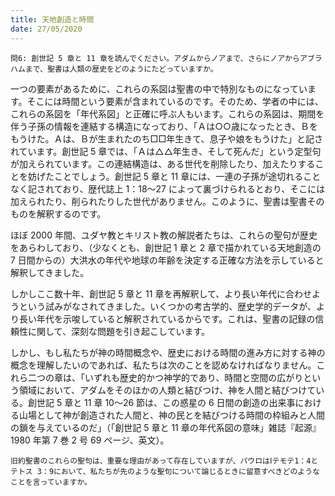 ```yaml
---
title: 天地創造と時間
date: 27/05/2020
---
```


`問6: 創世記 5 章と 11 章を読んでください。アダムからノアまで、さらにノアからアブラハムまで、聖書は人類の歴史をどのようにたどっていますか。`

一つの要素があるために、これらの系図は聖書の中で特別なものになっています。そこには時間という要素が含まれているのです。そのため、学者の中には、これらの系図を「年代系図」と正確に呼ぶ人もいます。これらの系図は、期間を伴う子孫の情報を連結する構造になっており、「Ａは○○歳になったとき、Ｂをもうけた。Ａは、Ｂが生まれたのち□□年生きて、息子や娘をもうけた」と記されています。創世記 5 章では、「Ａは△△年生き、そして死んだ」という定型句が加えられています。この連結構造は、ある世代を削除したり、加えたりすることを妨げたことでしょう。創世記 5 章と 11 章には、一連の子孫が途切れることなく記されており、歴代誌上 1：18～27 によって裏づけられるとおり、そこには加えられたり、削られたりした世代がありません。このように、聖書は聖書そのものを解釈するのです。

ほぼ 2000 年間、ユダヤ教とキリスト教の解説者たちは、これらの聖句が歴史をあらわしており、（少なくとも、創世記 1 章と 2 章で描かれている天地創造の 7 日間からの）大洪水の年代や地球の年齢を決定する正確な方法を示していると解釈してきました。

しかしここ数十年、創世記 5 章と 11 章を再解釈して、より長い年代に合わせようという試みがなされてきました。いくつかの考古学的、歴史学的データが、より長い年代を示唆していると解釈されているからです。これは、聖書の記録の信頼性に関して、深刻な問題を引き起こしています。

しかし、もし私たちが神の時間概念や、歴史における時間の進み方に対する神の概念を理解したいのであれば、私たちは次のことを認めなければなりません。これら二つの章は、「いずれも歴史的かつ神学的であり、時間と空間の広がりという領域において、アダムをそのほかの人類と結びつけ、神を人間と結びつけている。創世記 5 章と 11 章 10～26 節は、この惑星の 6 日間の創造の出来事における山場として神が創造された人間と、神の民とを結びつける時間の枠組みと人間の鎖を与えているのだ」（「創世記 5 章と 11 章の年代系図の意味」雑誌『起源』1980 年第 7 巻 2 号 69 ページ、英文）。

`旧約聖書のこれらの聖句は、重要な理由があって存在していますが、パウロはⅠテモテ1：4とテトス 3：9において、私たちが先のような聖句について論じるときに留意すべきどのようなことを言っていますか。`